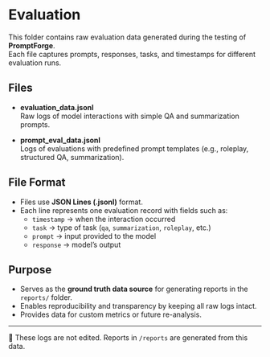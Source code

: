 # Evaluation

This folder contains raw evaluation data generated during the testing of **PromptForge**.  
Each file captures prompts, responses, tasks, and timestamps for different evaluation runs.

## Files

- **evaluation_data.jsonl**  
  Raw logs of model interactions with simple QA and summarization prompts.

- **prompt_eval_data.jsonl**  
  Logs of evaluations with predefined prompt templates (e.g., roleplay, structured QA, summarization).

## File Format

- Files use **JSON Lines (.jsonl)** format.  
- Each line represents one evaluation record with fields such as:
  - `timestamp` → when the interaction occurred  
  - `task` → type of task (`qa`, `summarization`, `roleplay`, etc.)  
  - `prompt` → input provided to the model  
  - `response` → model’s output  

## Purpose

- Serves as the **ground truth data source** for generating reports in the `reports/` folder.  
- Enables reproducibility and transparency by keeping all raw logs intact.  
- Provides data for custom metrics or future re-analysis.

---

📌 These logs are not edited. Reports in `/reports` are generated from this data.
